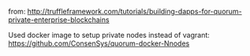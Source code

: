 from: http://truffleframework.com/tutorials/building-dapps-for-quorum-private-enterprise-blockchains

Used docker image to setup private nodes instead of vagrant: https://github.com/ConsenSys/quorum-docker-Nnodes

